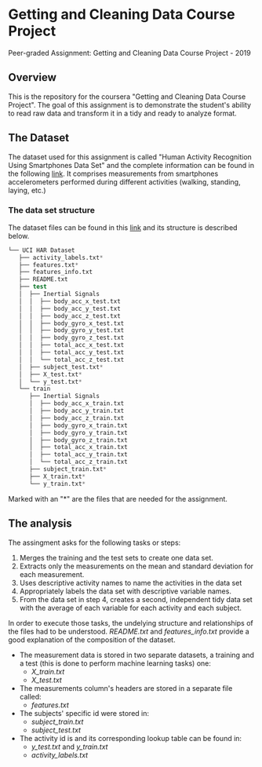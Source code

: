 # Getting and Cleaning Data Course Project

Peer-graded Assignment: Getting and Cleaning Data Course Project - 2019

## Overview

This is the repository for the coursera "Getting and Cleaning Data Course Project". The goal of this assignment is to demonstrate the student's ability to read raw data and transform it in a tidy and ready to analyze format.

## The Dataset

The dataset used for this assignment is called "Human Activity Recognition Using Smartphones Data Set" and the complete information can be found in the following [link](http://archive.ics.uci.edu/ml/datasets/Human+Activity+Recognition+Using+Smartphones). It comprises measurements from smartphones accelerometers performed during different activities (walking, standing, laying, etc.)

### The data set structure

The dataset files can be found in this [link](https://d396qusza40orc.cloudfront.net/getdata%2Fprojectfiles%2FUCI%20HAR%20Dataset.zip) and its structure is described below. 

```s
└── UCI HAR Dataset
   ├── activity_labels.txt*
   ├── features.txt*
   ├── features_info.txt
   ├── README.txt
   ├── test
   │  ├── Inertial Signals
   │  │  ├── body_acc_x_test.txt
   │  │  ├── body_acc_y_test.txt
   │  │  ├── body_acc_z_test.txt
   │  │  ├── body_gyro_x_test.txt
   │  │  ├── body_gyro_y_test.txt
   │  │  ├── body_gyro_z_test.txt
   │  │  ├── total_acc_x_test.txt
   │  │  ├── total_acc_y_test.txt
   │  │  └── total_acc_z_test.txt
   │  ├── subject_test.txt*
   │  ├── X_test.txt*
   │  └── y_test.txt*
   └── train
      ├── Inertial Signals
      │  ├── body_acc_x_train.txt
      │  ├── body_acc_y_train.txt
      │  ├── body_acc_z_train.txt
      │  ├── body_gyro_x_train.txt
      │  ├── body_gyro_y_train.txt
      │  ├── body_gyro_z_train.txt
      │  ├── total_acc_x_train.txt
      │  ├── total_acc_y_train.txt
      │  └── total_acc_z_train.txt
      ├── subject_train.txt*
      ├── X_train.txt*
      └── y_train.txt*
```
Marked with an "*" are the files that are needed for the assignment.

## The analysis

The assingment asks for the following tasks or steps:

1. Merges the training and the test sets to create one data set.
2. Extracts only the measurements on the mean and standard deviation for each measurement.
3. Uses descriptive activity names to name the activities in the data set
4. Appropriately labels the data set with descriptive variable names.
5. From the data set in step 4, creates a second, independent tidy data set with the average of each variable for each activity and each subject.

In order to execute those tasks, the undelying structure and relationships of the files had to be understood. *README.txt* and *features_info.txt* provide a good explanation of the composition of the dataset. 

* The measurement data is stored in two separate datasets, a training and a test (this is done to perform machine learning tasks) one:  
    - *X_train.txt*
    - *X_test.txt*
* The measurements column's headers are stored in a separate file called:
    - *features.txt*
* The subjects' specific id were stored in:
    - *subject_train.txt*
    - *subject_test.txt*
* The activity id is and its corresponding lookup table can be found in:
    - *y_test.txt* and *y_train.txt*
    - *activity_labels.txt*



